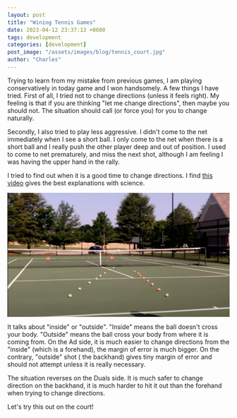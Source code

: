 ```yaml
---
layout: post
title: "Wining Tennis Games"
date: 2023-04-12 23:37:13 +0600
tags: development
categories: [development]
post_image: "/assets/images/blog/tennis_court.jpg"
author: "Charles"
---
```


<p>Trying to learn from my mistake from previous games, I am playing conservatively in today game and I won handsomely. A few things I have tried. First of all, I tried not to change directions (unless it feels right). My feeling is that if you are thinking "let me change directions", then maybe you should not. The situation should call (or force you) for you to change naturally.
</p>
<p>Secondly, I also tried to play less aggressive. I didn't come to the net immediately when I see a short ball. I only come to the net when there is a short ball and I really push the other player deep and out of position. I used to come to net prematurely, and miss the next shot, although I am feeling I was having the upper hand in the rally. 
</p>
<p>I tried to find out when it is a good time to change directions.  I find <a href="https://www.youtube.com/watch?v=rbvNpEAbfpE">this video</a> gives the best explanations with science. 
</p>
<div class="img-fluid w-100" style="text-align: center;">
<img class="img-fluid w-100" align="center" src="/assets/images/blog/inside-outside.png">
</div>
<p>
It talks about "inside" or "outside". "Inside" means the ball doesn't cross your body. "Outside" means the ball cross your body from where it is coming from. On the Ad side, it is much easier to change directions from the "inside" (which is a forehand), the margin of error is much bigger. On the contrary, "outside" shot ( the backhand) gives tiny margin of error and should not attempt unless it is really necessary. 
</p>
<p>
The situation reverses on the Duals side. It is much safer to change direction on the backhand, it is much harder to hit it out than the forehand when trying to change directions.  
</p>
<p>Let's try this out on the court!
</p>
